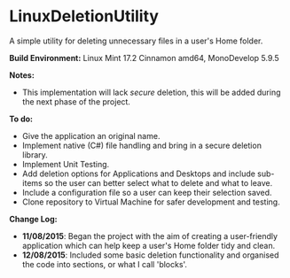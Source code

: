 # LinuxDeletionUtility
A simple utility for deleting unnecessary files in a user's Home folder.

**Build Environment:** Linux Mint 17.2 Cinnamon amd64, MonoDevelop 5.9.5

**Notes:**
- This implementation will lack *secure* deletion, this will be added during the next phase of the project.

**To do:**
- Give the application an original name.
- Implement native (C#) file handling and bring in a secure deletion library.
- Implement Unit Testing.
- Add deletion options for Applications and Desktops and include sub-items so the user can better select what to delete and what to leave.
- Include a configuration file so a user can keep their selection saved.
- Clone repository to Virtual Machine for safer development and testing.

**Change Log:**
- **11/08/2015**: Began the project with the aim of creating a user-friendly application which can help keep a user's Home folder tidy and clean.
- **12/08/2015**: Included some basic deletion functionality and organised the code into sections, or what I call 'blocks'.
